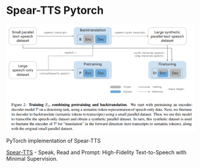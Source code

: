 # Spear-TTS Pytorch

<p align="center">
  <img src="Spear-TTS.png" alt="Spear-TTS" style="display:block; margin:auto; width:580px;" />
</p>

PyTorch implementation of Spear-TTS

[Spear-TTS](https://arxiv.org/abs/2302.03540) - Speak, Read and Prompt: High-Fidelity Text-to-Speech with Minimal Supervision.
